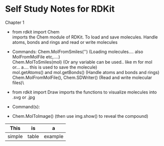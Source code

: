 # Self Study Notes for RDKit

Chapter 1

- from rdkit import Chem  
imports the Chem module of RDKit. To load and save molecules. Handle atoms, bonds and rings and read or write molecules


- Commands: 
Chem.MolFromSmiles('')   (Loading molecules.... also MolFromMolFile etc,....)\
Chem.MolToSmiles(mol)    (Or any variable can be used.. like m for mol or... a.... this is used to save the molecule)\
mol.getAtoms() and mol.getBonds()   (Handle atoms and bonds and rings)\
Chem.MolFromMolFile(), Chem.SDWriter() (Read and write molecular files)\

- from rdkit import Draw 
imports the functions to visualize molecules into .svg or .jpg

- Command(s):
- Chem.MolToImage()   (then use img.show() to reveal the compound)


| This   | is    | a       |
| ------ | ----- | ------- |
| simple | table | example |